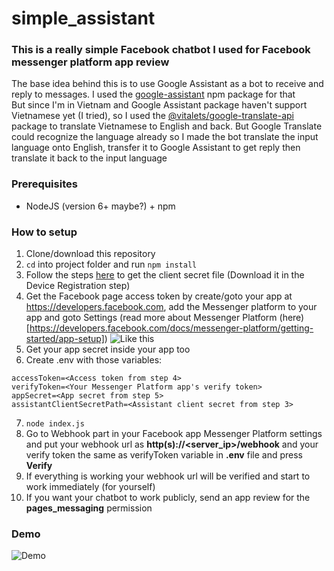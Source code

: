 # simple_assistant

### This is a really simple Facebook chatbot I used for Facebook messenger platform app review
The base idea behind this is to use Google Assistant as a bot to receive and reply to messages. I used the [google-assistant](https://www.npmjs.com/package/google-assistant) npm package for that</br>
But since I'm in Vietnam and Google Assistant package haven't support Vietnamese yet (I tried), so I used the [@vitalets/google-translate-api](https://www.npmjs.com/package/@vitalets/google-translate-api) package to translate Vietnamese to English and back. But Google Translate could recognize the language already so I made the bot translate the input language onto English, transfer it to Google Assistant to get reply then translate it back to the input language

### Prerequisites
- NodeJS (version 6+ maybe?) + npm

### How to setup
1. Clone/download this repository
2. `cd` into project folder and run `npm install`
3. Follow the steps [here](https://developers.google.com/assistant/sdk/guides/service/python/embed/config-dev-project-and-account) to get the client secret file (Download it in the Device Registration step)
4. Get the Facebook page access token by create/goto your app at https://developers.facebook.com, add the Messenger platform to your app and goto Settings (read more about Messenger Platform (here)[https://developers.facebook.com/docs/messenger-platform/getting-started/app-setup])
![Like this](https://i.imgur.com/iUjsdrq.png)
5. Get your app secret inside your app too
6. Create .env with those variables:
```
accessToken=<Access token from step 4>
verifyToken=<Your Messenger Platform app's verify token>
appSecret=<App secret from step 5>
assistantClientSecretPath=<Assistant client secret from step 3>
```
7. `node index.js`
8. Go to Webhook part in your Facebook app Messenger Platform settings and put your webhook url as **http(s)://<server_ip>/webhook** and your verify token the same as verifyToken variable in **.env** file and press **Verify**
9. If everything is working your webhook url will be verified and start to work immediately (for yourself)
10. If you want your chatbot to work publicly, send an app review for the **pages_messaging** permission

### Demo
![Demo](https://i.imgur.com/m4r4Wab.png)
